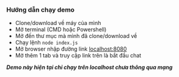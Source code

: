 ### Hướng dẫn chạy demo

- Clone/download về máy của mình
- Mở terminal (CMD hoặc Powershell)
- Mở đến thư mục mà mình đã clone/download về
- Chạy lệnh `node index.js`
- Mở browser nhập đường link [localhost:8080](http://localhost:8080)
- Mở thêm 1 tab và truy cập link trên là bắt đầu chat

***Demo này hiện tại chỉ chạy trên localhost chưa thông qua mạng***